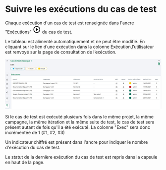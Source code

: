 # Suivre les exécutions du cas de test

Chaque exécution d'un cas de test est renseignée dans l'ancre "Exécutions" ![Ancre "Exécutions"](./resources/icone-execution.png) du cas de test. 


Le tableau est alimenté automatiquement et ne peut être modifié. 
En cliquant sur le lien d’une exécution dans la colonne Exécution,l’utilisateur est renvoyé sur la page de consultation de l’exécution.


![Ensemble des exécutions du cas de test](./resources/execution-ct.jpg)

Si le cas de test est exécuté plusieurs fois dans le même projet, la même campagne, la même itération et la même suite de test, le cas de test sera présent autant de fois qu'il a été exécuté. La colonne "Exec" sera donc incrémentée de 1 (#1, #2, #3)

Un indicateur chiffré est présent dans l'ancre pour indiquer le nombre d'exécution du cas de test.

Le statut de la dernière exécution du cas de test est repris dans la capsule en haut de la page.